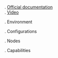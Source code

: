 . [Official documentation](https://developer.algorand.org/docs/getting-started)  
. [Video](youtube.com)

. Environment

. Configurations  

. Nodes

. Capabilities


